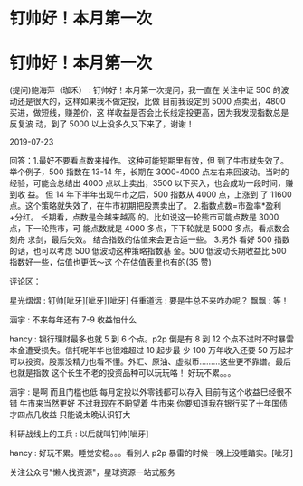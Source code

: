# 钉帅好！本月第一次

# 钉帅好！本月第一次

(提问)鲍海萍（珈禾） : 钉帅好！本月第一次提问，我一直在 关注中证 500 的波动还是很大的，这样如果我不做定投，比做 目前我设定到 5000 点卖出，4800 买进，做短线，赚差价，这 样收益是否会比长线定投更高，因为我发现指数总是反复波 动，到了 5000 以上没多久又下来了，谢谢！

2019-07-23

回答：1.最好不要看点数来操作。 这种可能短期里有效，但 到了牛市就失效了。 举个例子，500 指数在 13-14 年，长期在 3000-4000 点左右来回波动。当时的经验，可能会总结出 4000 点以上卖出，3500 以下买入，也会成功一段时间，赚到收 益。 但 14 年下半年出现牛市之后，500 指数从 4000 点，上涨到 了 11600 点。这个策略就失效了，在牛市初期把股票卖出了。 2.指数点数=市盈率*盈利+分红。 长期看，点数是会越来越高 的。比如说这一轮熊市可能点数是 3000 点，下一轮熊市，可 能点数就是 4000 多点，下下轮就是 5000 多点。看点数会刻舟 求剑，最后失效。 结合指数的估值来会更合适一些。 3.另外 看好 500 指数的话，也可以考虑 500 低波动这种策略指数基 金。500 低波动长期收益比 500 指数好一些，估值也更低～这 个在估值表里也有的(35 赞)

评论区：

星光熠熠 : 钉帅[呲牙][呲牙][呲牙] 任重道远 : 要是牛总不来咋办呢？ 飘飘 : 等！

涵宇 : 不来每年还有 7-9 收益怕什么

hancy : 银行理财最多也就 5 到 6 个点。p2p 倒是有 8 到 12 个点不过时不时暴雷本金遭受损失。信托呢年华也很难超过 10 起步最 少 100 万年收入还要 50 万起才可以投资。股票没精力也看不懂。外汇、原油、虚拟币………这些更不靠谱。最后也就是指数 这个长生不老的投资品种可以玩玩咯！ 好玩不累。。。

涵宇 : 是啊 而且门槛也低 每月定投以外零钱都可以存入 目前有这个收益巳经很不错 牛市来当然更好 不过我现在不盼望着 牛市来 你要知道我在银行买了十年国债才四点几收益 只能说太晚认识钉大

科研战线上的工兵 : 以后就叫钉帅[呲牙]

hancy : 好玩不累。睡觉安稳。。。看别人 p2p 暴雷的时候一晚上没睡踏实。[呲牙]

关注公众号"懒人找资源"，星球资源一站式服务
